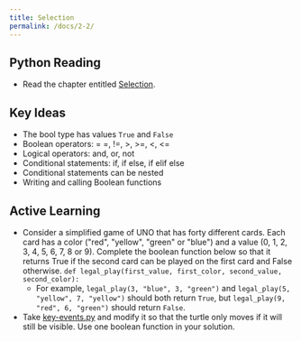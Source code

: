 ```yaml
---
title: Selection
permalink: /docs/2-2/
---
```


## Python Reading
- Read the chapter entitled [Selection](https://runestone.academy/ns/books/published/thinkcspy/Selection/toctree.html).

## Key Ideas
- The bool type has values `True` and `False`
- Boolean operators: = =, !=, >, >=, <, <=
- Logical operators: and, or, not
- Conditional statements: if, if else, if elif else
- Conditional statements can be nested
- Writing and calling Boolean functions

## Active Learning
- Consider a simplified game of UNO that has forty different cards. Each card has a color ("red", "yellow", "green" or "blue") and a value (0, 1, 2, 3, 4, 5, 6, 7, 8 or 9). Complete the boolean function below so that it returns True if the second card can be played on the first card and False otherwise.
`def legal_play(first_value, first_color, second_value, second_color):`
  - For example, `legal_play(3, "blue", 3, "green")` and `legal_play(5, "yellow", 7, "yellow")` should both return `True`, but `legal_play(9, "red", 6, "green")` should return `False`.
- Take [key-events.py](../lessons/code/key-events.py) and modify it so that the turtle only moves if it will still be visible. Use one boolean function in your solution.
